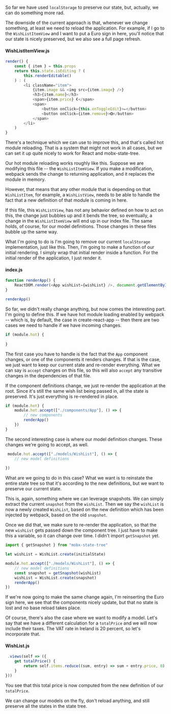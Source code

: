 So far we have used `localStorage` to preserve our state, but, actually, we can do something more rad.

The downside of the current approach is that, whenever we change something, at least we need to reload the application. For example, if I go to the `WishListItemView` and I want to put a Euro sign in here, you'll notice that our state is nicely preserved, but we also see a full page refresh.

#### WishListItemView.js

```javascript
render() {
    const { item } = this.props
    return this.state.isEditing ? (
        this.renderEditable()
    ) : (
        <li className="item">
            {item.image && <img src={item.image} />}
            <h3>{item.name}</h3>
            <span>{item.price} €</span>
            <span>
                <button onClick={this.onToggleEdit}>✏</button>
                <button onClick={item.remove}>❎</button>
            </span>
        </li>
    )
}
```

There's a technique which we can use to improve this, and that's called hot module reloading. That is a system that might not work in all cases, but we can set it up quite nicely to work for React and mobx-state-tree.

Our hot module reloading works roughly like this. Suppose we are modifying this file -- the `WishListItemView`. If you make a modification, webpack sends the change to returning application, and it replaces the module in memory.

However, that means that any other module that is depending on that `WishListItem`, for example, a `WishListView`, needs to be able to handle the fact that a new definition of that module is coming in here.

If this file, this `WishListView`, has not any behavior defined on how to act on this, the change just bubbles up and it bends the tree, so eventually, a change in the `WishListItemView` will end up in our index file. The same holds, of course, for our model definitions. Those changes in these files bubble up the same way.

What I'm going to do is I'm going to remove our current `localStorage` implementation, just like this. Then, I'm going to make a function of our initial rendering. I simply wrap that initial render inside a function. For the initial render of the application, I just render it.

#### index.js
```javascript
function renderApp() {
    ReactDOM.render(<App wishList={wishList} />, document.getElementById("root"))
}

renderApp()

```

So far, we didn't really change anything, but now comes the interesting part. I'm going to define this. If we have hot module loading enabled by webpack -- which is, by default, the case in create-react-app -- then there are two cases we need to handle if we have incoming changes.

```javascript
if (module.hot) {
    
}
```

The first case you have to handle is the fact that the `App` component changes, or one of the components it renders changes. If that is the case, we just want to keep our current state and re-render everything. What we can say is `accept` changes on this file, so this will also `accept` any transitive changes in the dependencies of that file.

If the component definitions change, we just re-render the application at the root. Since it's still the same wish list being passed in, all the state is preserved. It's just everything is re-rendered in place.

```javascript
if (module.hot) {
    module.hot.accept(["./components/App"], () => {
        // new components
        renderApp()
    })
}
```

The second interesting case is where our model definition changes. These changes we're going to accept, as well. 

```javascript
 module.hot.accept(["./models/WishList"], () => {
    // new model definitions
       
})
```

What are we going to do in this case? What we want is to reinstate the entire state tree so that it's according to the new definitions, but we want to preserve our current state.

This is, again, something where we can leverage snapshots. We can simply extract the current `snapshot` from the `wishList`. Then we say the `wishList` is now a newly created `WishList`, based on the new definition which has been injected by webpack, based on the old `snapshot`.

Once we did that, we make sure to re-render the application, so that the new `wishList` gets passed down the component tree. I just have to make this a variable, so it can change over time. I didn't import `getSnapshot` yet. 

```javascript
import { getSnapshot } from "mobx-state-tree"

let wishList = WishList.create(initialState)

module.hot.accept(["./models/WishList"], () => {
    // new model definitions
    const snapshot = getSnapshot(wishList)
    wishList = WishList.create(snapshot)
    renderApp()
})
```

If we're now going to make the same change again, I'm reinserting the Euro sign here, we see that the components nicely update, but that no state is lost and no base reload takes place.

Of course, there's also the case where we want to modify a model. Let's say that we have a different calculation for a `totalPrice` and we will now include their taxes. The VAT rate in Ireland is 20 percent, so let's incorporate that. 

#### WishList.js
```javascript
 .views(self => ({
    get totalPrice() {
        return self.items.reduce((sum, entry) => sum + entry.price, 0) *.12
    }
}))
```
You see that this total price is now computed from the new definition of our `totalPrice`.

We can change our models on the fly, don't reload anything, and still preserve all the states in the state tree.